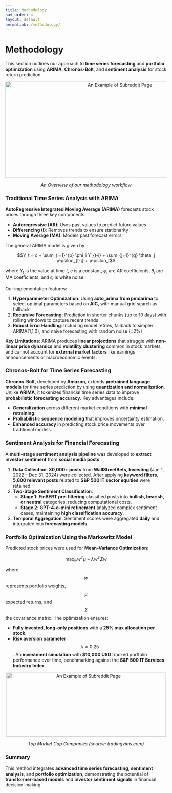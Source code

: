 ```yaml
---
title: Methodology
nav_order: 4
layout: default
permalink: /methodology/
---
```

<link rel="stylesheet" href="https://cdn.jsdelivr.net/npm/katex@0.16.4/dist/katex.min.css">
<script defer src="https://cdn.jsdelivr.net/npm/katex@0.16.4/dist/katex.min.js"></script>
<script defer src="https://cdn.jsdelivr.net/npm/katex@0.16.4/dist/contrib/auto-render.min.js" onload="renderMathInElement(document.body);"></script>

# Methodology
This section outlines our approach to **time series forecasting** and **portfolio optimization** using **ARIMA**, **Chronos-Bolt**, and **sentiment analysis** for stock return prediction.

<div style="text-align:center">
    <img src="/dsc180-b08-website/pictures/workflow.png" alt="An Example of Subreddit Page" width="700" height="300">
    <p><em>An Overview of our methodology workflow</em></p>
</div>

### **Traditional Time Series Analysis with ARIMA**

**AutoRegressive Integrated Moving Average (ARIMA)** forecasts stock prices through three key components:
- **Autoregressive (AR)**: Uses past values to predict future values
- **Differencing (I)**: Removes trends to ensure stationarity
- **Moving Average (MA)**: Models past forecast errors

The general ARIMA model is given by:

$$Y_t = c + \sum_{i=1}^{p} \phi_i Y_{t-i} + \sum_{j=1}^{q} \theta_j \epsilon_{t-j} + \epsilon_t$$

where $Y_t$ is the value at time $t$, $c$ is a constant, $\phi_i$ are AR coefficients, $\theta_j$ are MA coefficients, and $\epsilon_t$ is white noise.

Our implementation features:
1. **Hyperparameter Optimization**: Using **auto_arima from pmdarima** to select optimal parameters based on **AIC**, with manual grid search as fallback
2. **Recursive Forecasting**: Prediction in shorter chunks (up to 10 days) with rolling windows to capture recent trends
3. **Robust Error Handling**: Including model retries, fallback to simpler ARIMA(1,1,0), and naive forecasting with random noise (±2%)

**Key Limitations**: ARIMA produces **linear projections** that struggle with **non-linear price dynamics** and **volatility clustering** common in stock markets, and cannot account for **external market factors** like earnings announcements or macroeconomic events.

### **Chronos-Bolt for Time Series Forecasting**  
**Chronos-Bolt**, developed by **Amazon**, extends **pretrained language models** for time series prediction by using **quantization and normalization**. Unlike **ARIMA**, it tokenizes financial time series data to improve **probabilistic forecasting accuracy**. Key advantages include:  
- **Generalization** across different market conditions with **minimal retraining**.  
- **Probabilistic sequence modeling** that improves uncertainty estimation.  
- **Enhanced accuracy** in predicting stock price movements over traditional models.
 
### **Sentiment Analysis for Financial Forecasting**  
A **multi-stage sentiment analysis pipeline** was developed to **extract investor sentiment** from **social media posts**:  
1. **Data Collection**: **30,000+ posts** from **WallStreetBets, Investing** (Jan 1, 2022 – Dec 31, 2024) were collected. After applying **keyword filters**, **5,800 relevant posts** related to **S&P 500 IT sector equities** were retained.  
2. **Two-Stage Sentiment Classification**:  
   - **Stage 1**: **FinBERT pre-filtering** classified posts into **bullish, bearish, or neutral** categories, reducing computational costs.  
   - **Stage 2**: **GPT-4-o-mini refinement** analyzed complex sentiment cases, maintaining **high classification accuracy**.  
3. **Temporal Aggregation**: Sentiment scores were aggregated **daily** and integrated into **forecasting models**.  

### **Portfolio Optimization Using the Markowitz Model**
Predicted stock prices were used for **Mean-Variance Optimization**:

$$
\max_w w^T \mu - \lambda w^T \Sigma w
$$

where $$w$$ represents portfolio weights, $$\mu$$ expected returns, and $$\Sigma$$ the covariance matrix. The optimization ensures:
- **Fully invested, long-only positions** with a **25% max allocation per stock**.
- **Risk aversion parameter** $$\lambda = 0.25$$.
An **investment simulation** with **$10,000 USD** tracked portfolio performance over time, benchmarking against the **S&P 500 IT Services Industry Index**. 

<div style="text-align:center">
    <img src="/dsc180-b08-website/pictures/marketcap.png" alt="An Example of Subreddit Page" width="500" height="200">
    <p><em>Top Market Cap Companies (source: tradingview.com)</em></p>
</div>

### **Summary**  
This method integrates **advanced time series forecasting**, **sentiment analysis**, and **portfolio optimization**, demonstrating the potential of **transformer-based models** and **investor sentiment signals** in financial decision-making.